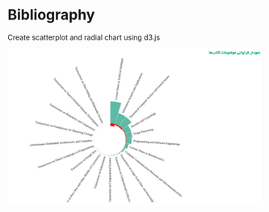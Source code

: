 # Bibliography

Create scatterplot and radial chart using d3.js

![book_frequency](https://github.com/MelikaBahmanabadi/Bibliography/blob/main/book_frequency.png?raw=true)
